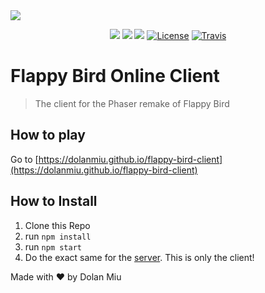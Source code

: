 <img src="https://github.com/dolanmiu/flappy-bird-client/raw/master/assets/form/flappy-bird-logo.png">

<p align="center">
    <a href="https://david-dm.org/dolanmiu/flappy-bird-client" title="dependencies status"><img src="https://david-dm.org/dolanmiu/flappy-bird-client/status.svg"/></a>
    <a href="https://david-dm.org/dolanmiu/flappy-bird-client?type=dev" title="devDependencies status"><img src="https://david-dm.org/dolanmiu/flappy-bird-client/dev-status.svg"/></a>
    <a href="https://bestpractices.coreinfrastructure.org/projects/589"><img src="https://bestpractices.coreinfrastructure.org/projects/589/badge"></a>
	<a href="http://choosealicense.com/licenses/mit"><img src="https://img.shields.io/badge/license-MIT-blue.svg" alt="License"></a>
	<a href="https://travis-ci.org/dolanmiu/flappy-bird-client"><img src="https://travis-ci.org/dolanmiu/flappy-bird-client.svg" alt="Travis"></a>
</p>

# Flappy Bird Online Client
> The client for the Phaser remake of Flappy Bird

## How to play
Go to [https://dolanmiu.github.io/flappy-bird-client](https://dolanmiu.github.io/flappy-bird-client)

## How to Install
1. Clone this Repo
2. run `npm install`
3. run `npm start`
4. Do the exact same for the [server](https://github.com/dolanmiu/flappy-bird-server). This is only the client!

Made with ♥ by Dolan Miu
